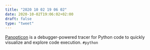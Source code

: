 ```yaml
---
title: "2020 10 02 19 06 02"
date: 2020-10-02T19:06:02+02:00
draft: false
type: "tweet"
---
```

[Panopticon](https://github.com/kunalb/panopticon) is a debugger-powered tracer for Python code to quickly visualize and explore code execution. `#python`
